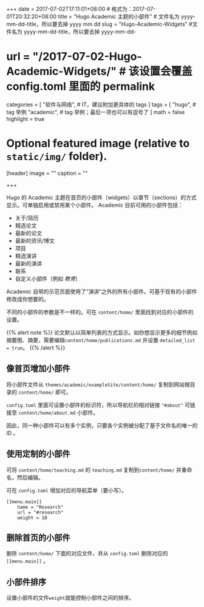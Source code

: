 +++
date = 2017-07-02T17:11:01+08:00 # 格式为：2017-07-01T20:32:20+08:00
title = "Hugo Academic 主题的小部件" # 文件名为 yyyy-mm-dd-title，所以要去掉 yyyy mm dd
slug = "Hugo-Academic-Widgets" #文件名为 yyyy-mm-dd-title，所以要去掉 yyyy-mm-dd-
# url = "/2017-07-02-Hugo-Academic-Widgets/" # 该设置会覆盖 config.toml 里面的 permalink 
categories = [
    "软件与网络", # IT，建议附加更具体的 tags
]
tags = [
    "hugo", # tag 举例
    "academic", # tag 举例；最后一项也可以有逗号了
]
math = false
highlight = true

# Optional featured image (relative to `static/img/` folder).
[header]
image = ""
caption = ""

+++

Hugo 的 Academic 主题在首页的小部件（widgets）以章节（sections）的方式显示。可单独启用或禁用某个小部件。 Academic 目前可用的小部件包括：

- 关于/简历
- 精选论文
- 最新的论文
- 最新的资讯/博文
- 项目
- 精选演讲
- 最新的演讲
- 联系
- 自定义小部件（例如 *教育*）

Academic 自带的示范页面使用了“演讲”之外的所有小部件。可基于现有的小部件修改成你想要的。<!--more-->

不同的小部件的参数是不一样的。可在 `content/home/` 里面找到对应的小部件的设置。

{{% alert note %}}
论文默认以简单列表的方式显示。如你想显示更多的细节例如摘要图、摘要，需要编辑`content/home/publications.md` 并设置  `detailed_list = true`。
{{% /alert %}}

## 像首页增加小部件

将小部件文件从 `themes/academic/exampleSite/content/home/` 复制到网站根目录的 `content/home/` 即可。

`config.toml` 里面可设置小部件的标识符，所以导航栏的相对链接 `"#about"`  可链接至 `content/home/about.md` 小部件。

因此，同一种小部件可以有多个实例，只要各个实例被分配了基于文件名的唯一的 ID 。

## 使用定制的小部件

可将 `content/home/teaching.md` 的 `teaching.md` 复制到`content/home/` 并重命名，然后编辑。

可在 `config.toml` 增加对应的导航菜单（要小写）。

    [[menu.main]]
        name = "Research"
        url = "#research"
        weight = 10

## 删除首页的小部件

删除 `content/home/` 下面的对应文件，并从 `config.toml` 删除对应的 `[[menu.main]]` 。

## 小部件排序

设置小部件的文件`weight`就能控制小部件之间的排序。